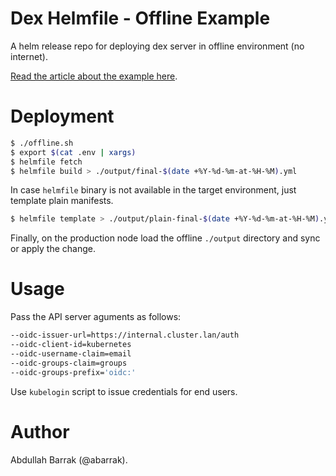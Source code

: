 # Dex Helmfile - Offline Example

A helm release repo for deploying dex server in offline environment (no internet).

[Read the article about the example here](https://www.abarrak.com/2022/10/08/using-helmfile-for-offline-deployments).

# Deployment

```bash
$ ./offline.sh
$ export $(cat .env | xargs)
$ helmfile fetch
$ helmfile build > ./output/final-$(date +%Y-%d-%m-at-%H-%M).yml
```

In case `helmfile` binary is not available in the target environment, just template plain manifests.

```bash
$ helmfile template > ./output/plain-final-$(date +%Y-%d-%m-at-%H-%M).yml
```

Finally, on the production node load the offline `./output` directory and sync or apply the change.


# Usage

Pass the API server aguments as follows:

```bash
--oidc-issuer-url=https://internal.cluster.lan/auth
--oidc-client-id=kubernetes
--oidc-username-claim=email
--oidc-groups-claim=groups
--oidc-groups-prefix='oidc:'
```

Use `kubelogin` script to issue credentials for end users.

# Author

Abdullah Barrak (@abarrak).

